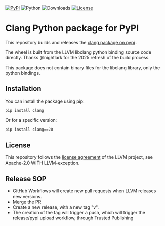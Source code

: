 [![PyPI](https://img.shields.io/pypi/v/clang)](https://pypi.org/project/clang)
![Python](https://img.shields.io/pypi/pyversions/clang)
![Downloads](https://img.shields.io/pypi/dw/clang)
[![License](https://img.shields.io/pypi/l/clang)](https://github.com/trolldbois/clang/blob/master/LICENSE.TXT)

# Clang Python package for PyPI

This repository builds and releases the [clang package on pypi](https://pypi.org/project/clang/) .

The wheel is built from the LLVM libclang python binding source code directly. Thanks @nightlark for the 2025 refresh of the build process.

This package does not contain binary files for the libclang library, only the python bindings.


## Installation

You can install the package using pip:

```bash
pip install clang
```

Or for a specific version:

```bash
pip install clang==20
```

## License

This repository follows the [license agreement](https://github.com/llvm/llvm-project/blob/main/LICENSE.TXT) of the LLVM project, see Apache-2.0 WITH LLVM-exception.

## Release SOP

- GitHub Workflows will create new pull requests when LLVM releases new versions.
- Merge the PR
- Create a new release, with a new tag "v<version>". 
- The creation of the tag will trigger a push, which will trigger the release/pypi upload workflow, through Trusted Publishing
